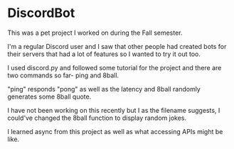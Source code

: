 # DiscordBot
This was a pet project I worked on during the Fall semester.

I'm a regular Discord user and I saw that other people had created bots for their servers that had a lot of features so I wanted to try it out too.

I used discord.py and followed some tutorial for the project and there are two commands so far- ping and 8ball.

"ping" responds "pong" as well as the latency and 8ball randomly generates some 8ball quote. 

I have not been working on this recently but I as the filename suggests, I could've changed the 8ball function to display random jokes. 

I learned async from this project as well as what accessing APIs might be like.
